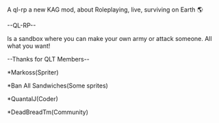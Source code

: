 A ql-rp a new KAG mod, about Roleplaying, live, surviving on Earth 🌎

--QL-RP--

Is a sandbox where you can make your own army or attack someone.
All what you want!

--Thanks for QLT Members--

*Markoss(Spriter)

*Ban All Sandwiches(Some sprites)

*QuantalJ(Coder)

*DeadBreadTm(Community)
